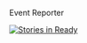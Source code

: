 
Event Reporter

[![Stories in Ready](https://badge.waffle.io/mikedao/event_reporter.png?label=ready&title=Ready)](https://waffle.io/mikedao/event_reporter)
